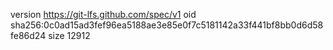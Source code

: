 version https://git-lfs.github.com/spec/v1
oid sha256:0c0ad15ad3fef96ea5188ae3e85e0f7c5181142a33f441bf8bb0d6d58fe86d24
size 12912

